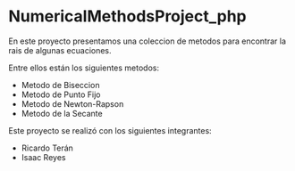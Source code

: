 # NumericalMethodsProject_php

En este proyecto presentamos una coleccion de metodos para encontrar la rais de algunas ecuaciones.

Entre ellos están los siguientes metodos:

* Metodo de Biseccion
* Metodo de Punto Fijo
* Metodo de Newton-Rapson
* Metodo de la Secante

Este proyecto se realizó con los siguientes integrantes:


* Ricardo Terán
* Isaac Reyes